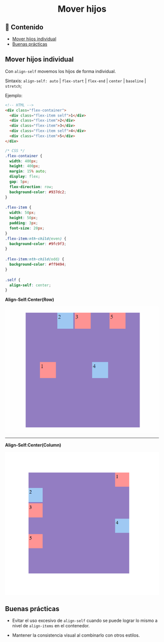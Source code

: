 <h1 align="center">Mover hijos</h1>

<h2>📑 Contenido</h2>

- [Mover hijos individual](#mover-hijos-individual)
- [Buenas prácticas](#buenas-prácticas)

## Mover hijos individual

Con `align-self` movemos los hijos de forma individual.

Sintaxis: `align-self: auto` | `flex-start` | `flex-end` | `center` | `baseline` | `stretch`;

Ejemplo:

```html
<!-- HTML -->
<div class="flex-container">
  <div class="flex-item self">1</div>
  <div class="flex-item">2</div>
  <div class="flex-item">3</div>
  <div class="flex-item self">4</div>
  <div class="flex-item">5</div>
</div>
```

```css
/* CSS */
.flex-container {
  width: 400px;
  height: 400px;
  margin: 15% auto;
  display: flex;
  gap: 5px;
  flex-direction: row;
  background-color: #937dc2;
}

.flex-item {
  width: 50px;
  height: 50px;
  padding: 3px;
  font-size: 20px;
}
.flex-item:nth-child(even) {
  background-color: #9fc9f3;
}

.flex-item:nth-child(odd) {
  background-color: #ff9494;
}

.self {
  align-self: center;
}
```

**Align-Self:Center(Row)**

![align-self center](./img/align-self.png)

---

**Align-Self:Center(Column)**

![align-self center](./img/align-self-column.png)

## Buenas prácticas

- Evitar el uso excesivo de `align-self` cuando se puede lograr lo mismo a nivel de `align-items` en el contenedor.

- Mantener la consistencia visual al combinarlo con otros estilos.
